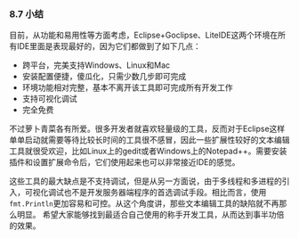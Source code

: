 ### 8.7 小结
目前，从功能和易用性等方面考虑，Eclipse+Goclipse、LiteIDE这两个环境在所有IDE里面是表现最好的，因为它们都做到了如下几点：
* 跨平台，完美支持Windows、Linux和Mac
* 安装配置便捷，傻瓜化，只需少数几步即可完成
* 环境功能相对完整，基本不离开该工具即可完成所有开发工作
* 支持可视化调试
* 完全免费

不过萝卜青菜各有所爱。很多开发者就喜欢轻量级的工具，反而对于Eclipse这样单单启动就需要等待比较长时间的工具很不感冒，因此一些扩展性较好的文本编辑工具就很受欢迎，比如Linux上的gedit或者Windows上的Notepad++。需要安装插件和设置扩展命令后，它们使用起来也可以非常接近IDE的感觉。

这些工具的最大缺点是不支持调试，但是从另一方面说，由于多线程和多进程的引入，可视化调试也不是开发服务器端程序的首选调试手段。相比而言，使用`fmt.Println`更加容易和可控。从这个角度讲，那些文本编辑工具的缺陷就不再那么明显。
希望大家能够找到最适合自己使用的称手开发工具，从而达到事半功倍的效果。